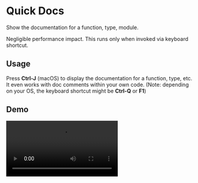 # Quick Docs

Show the documentation for a function, type, module.

Negligible performance impact. This runs only when invoked via keyboard shortcut.

## Usage

Press **Ctrl-J** (macOS) to display the documentation for a function, type, etc. It even works with doc comments within your own code. (Note: depending on your OS, the keyboard shortcut might be **Ctrl-Q** or **F1**)


## Demo
![quick docs demo video](../assets/quick_docs.mp4)